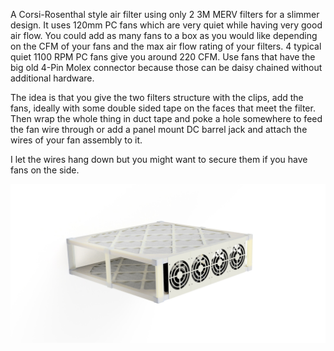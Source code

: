 A Corsi-Rosenthal style air filter using only 2 3M MERV filters for a slimmer design.
It uses 120mm PC fans which are very quiet while having very good air flow.
You could add as many fans to a box as you would like depending on the CFM of your fans and the max air flow rating of your filters.
4 typical quiet 1100 RPM PC fans give you around 220 CFM.
Use fans that have the big old 4-Pin Molex connector because those can be daisy chained without additional hardware.

The idea is that you give the two filters structure with the clips, add the fans, ideally with some double sided tape on the faces that meet the filter.
Then wrap the whole thing in duct tape and poke a hole somewhere to feed the fan wire through or add a panel mount DC barrel jack and attach the wires of your fan assembly to it.

I let the wires hang down but you might want to secure them if you have fans on the side.

![Air Filter](PC-Fan-MERV-Air-Filter.jpg)
